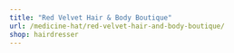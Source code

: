 ```yaml
---
title: "Red Velvet Hair & Body Boutique"
url: /medicine-hat/red-velvet-hair-and-body-boutique/
shop: hairdresser
---
```

